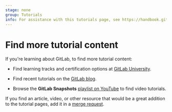 ```yaml
---
stage: none
group: Tutorials
info: For assistance with this tutorials page, see https://handbook.gitlab.com/handbook/product/ux/technical-writing/#assignments-to-other-projects-and-subjects.
---
```


# Find more tutorial content

If you're learning about GitLab, to find more tutorial content:

- Find learning tracks and certification options at [GitLab University](https://university.gitlab.com/).

- Find recent tutorials on the [GitLab blog](https://about.gitlab.com/blog/).

- Browse the **GitLab Snapshots** [playlist on YouTube](https://www.youtube.com/playlist?list=PLFGfElNsQthYDx0A_FaNNfUm9NHsK6zED)
  to find video tutorials.

If you find an article, video, or other resource that would be a
great addition to the tutorial pages, add it in a [merge request](../development/documentation/_index.md).
